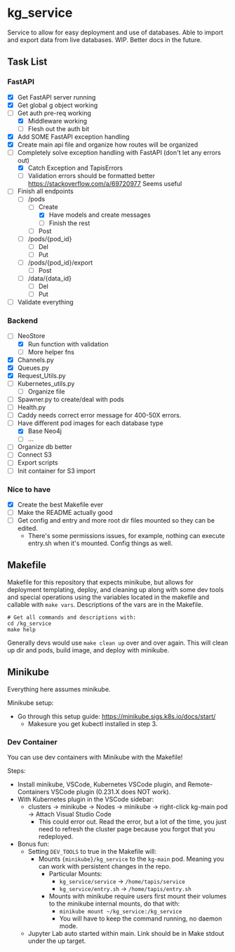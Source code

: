 # kg_service
Service to allow for easy deployment and use of databases. Able to import and export data from live databases. WIP. Better docs in the future.


## Task List
### FastAPI
- [X] Get FastAPI server running
- [X] Get global g object working
- [ ] Get auth pre-req working
	- [X] Middleware working
	- [ ] Flesh out the auth bit
- [X] Add SOME FastAPI exception handling
- [X] Create main api file and organize how routes will be organized
- [ ] Completely solve exception handling with FastAPI (don't let any errors out)
	- [X] Catch Exception and TapisErrors 
 	- [ ] Validation errors should be formatted better https://stackoverflow.com/a/69720977 Seems useful
- [ ] Finish all endpoints
 	- [ ] /pods
		- [ ] Create
			- [X] Have models and create messages
			- [ ] Finish the rest
		- [ ] Post
 	- [ ] /pods/{pod_id}
		- [ ] Del
		- [ ] Put
 	- [ ] /pods/{pod_id}/export
		- [ ] Post
 	- [ ] /data/{data_id}
		- [ ] Del
		- [ ] Put
- [ ] 	Validate everything
### Backend
- [ ] NeoStore
	- [X] Run function with validation
	- [ ] More helper fns
- [X] Channels.py
- [X] Queues.py
- [X] Request_Utils.py
- [ ] Kubernetes_utils.py
	- [ ] Organize file
- [ ] Spawner.py to create/deal with pods
- [ ] Health.py
- [ ] Caddy needs correct error message for 400-50X errors.
- [ ] Have different pod images for each database type
	- [X] Base Neo4j
	- [ ] ...
- [ ] Organize db better
- [ ] Connect S3
- [ ] Export scripts
- [ ] Init container for S3 import
### Nice to have
- [X] Create the best Makefile ever
- [ ] Make the README actually good
- [ ] Get config and entry and more root dir files mounted so they can be edited.
	- There's some permissions issues, for example, nothing can execute entry.sh when it's mounted. Config things as well.



## Makefile

Makefile for this repository that expects minikube, but allows for deployment templating, deploy, and cleaning up along with some dev tools and special operations using the variables located in the makefile and callable with `make vars`. Descriptions of the vars are in the Makefile.

```
# Get all commands and descriptions with:
cd /kg_service
make help
```

Generally devs would use `make clean up` over and over again. This will clean up dir and pods, build image, and deploy with minikube.

## Minikube

Everything here assumes minikube.

Minikube setup:
- Go through this setup guide: https://minikube.sigs.k8s.io/docs/start/
  - Makesure you get kubectl installed in step 3.

### Dev Container
You can use dev containers with Minikube with the Makefile!

Steps:
- Install minikube, VSCode, Kubernetes VSCode plugin, and Remote-Containers VSCode plugin (0.231.X does NOT work).
- With Kubernetes plugin in the VSCode sidebar:
  - clusters -> minikube -> Nodes -> minikube -> right-click kg-main pod -> Attach Visual Studio Code
    - This could error out. Read the error, but a lot of the time, you just need to refresh the cluster page because you forgot that you redeployed.
- Bonus fun:
  - Setting `DEV_TOOLS` to true in the Makefile will:
    - Mounts `{minikube}/kg_service` to the `kg-main` pod. Meaning you can work with persistent changes in the repo.
      - Particular Mounts:
        - `kg_service/service` -> `/home/tapis/service`
        - `kg_service/entry.sh` -> `/home/tapis/entry.sh`
      - Mounts with minikube require users first mount their volumes to the minikube internal mounts, do that with:
        - `minikube mount ~/kg_service:/kg_service`
        - You will have to keep the command running, no daemon mode.
  - Jupyter Lab auto started within main. Link should be in Make stdout under the up target.
